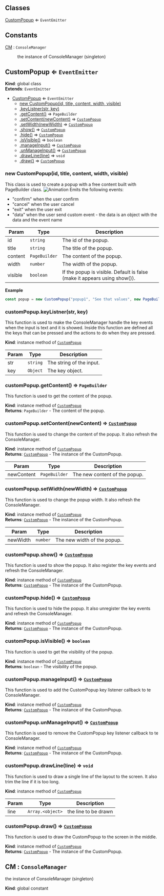 ## Classes

<dl>
<dt><a href="#CustomPopup">CustomPopup</a> ⇐ <code>EventEmitter</code></dt>
<dd></dd>
</dl>

## Constants

<dl>
<dt><a href="#CM">CM</a> : <code>ConsoleManager</code></dt>
<dd><p>the instance of ConsoleManager (singleton)</p>
</dd>
</dl>

<a name="CustomPopup"></a>

## CustomPopup ⇐ <code>EventEmitter</code>
**Kind**: global class  
**Extends**: <code>EventEmitter</code>  

* [CustomPopup](#CustomPopup) ⇐ <code>EventEmitter</code>
    * [new CustomPopup(id, title, content, width, visible)](#new_CustomPopup_new)
    * [.keyListner(str, key)](#CustomPopup+keyListner)
    * [.getContent()](#CustomPopup+getContent) ⇒ <code>PageBuilder</code>
    * [.setContent(newContent)](#CustomPopup+setContent) ⇒ [<code>CustomPopup</code>](#CustomPopup)
    * [.setWidth(newWidth)](#CustomPopup+setWidth) ⇒ [<code>CustomPopup</code>](#CustomPopup)
    * [.show()](#CustomPopup+show) ⇒ [<code>CustomPopup</code>](#CustomPopup)
    * [.hide()](#CustomPopup+hide) ⇒ [<code>CustomPopup</code>](#CustomPopup)
    * [.isVisible()](#CustomPopup+isVisible) ⇒ <code>boolean</code>
    * [.manageInput()](#CustomPopup+manageInput) ⇒ [<code>CustomPopup</code>](#CustomPopup)
    * [.unManageInput()](#CustomPopup+unManageInput) ⇒ [<code>CustomPopup</code>](#CustomPopup)
    * [.drawLine(line)](#CustomPopup+drawLine) ⇒ <code>void</code>
    * [.draw()](#CustomPopup+draw) ⇒ [<code>CustomPopup</code>](#CustomPopup)

<a name="new_CustomPopup_new"></a>

### new CustomPopup(id, title, content, width, visible)
This class is used to create a popup with a free content built with PageBuilder class. ![Animation](https://user-images.githubusercontent.com/14907987/165736767-d60f857f-3945-4b95-aa4f-292b6a41f789.gif)Emits the following events: - "confirm" when the user confirm- "cancel" when the user cancel- "exit" when the user exit- "data" when the user send custom event - the data is an object with the data and the event name


| Param | Type | Description |
| --- | --- | --- |
| id | <code>string</code> | The id of the popup. |
| title | <code>string</code> | The title of the popup. |
| content | <code>PageBuilder</code> | The content of the popup. |
| width | <code>number</code> | The width of the popup. |
| visible | <code>boolean</code> | If the popup is visible. Default is false (make it appears using show()). |

**Example**  
```js
const popup = new CustomPopup("popup1", "See that values", new PageBuilder()).show()
```
<a name="CustomPopup+keyListner"></a>

### customPopup.keyListner(str, key)
This function is used to make the ConsoleManager handle the key events when the input is text and it is showed.Inside this function are defined all the keys that can be pressed and the actions to do when they are pressed.

**Kind**: instance method of [<code>CustomPopup</code>](#CustomPopup)  

| Param | Type | Description |
| --- | --- | --- |
| str | <code>string</code> | The string of the input. |
| key | <code>Object</code> | The key object. |

<a name="CustomPopup+getContent"></a>

### customPopup.getContent() ⇒ <code>PageBuilder</code>
This function is used to get the content of the popup.

**Kind**: instance method of [<code>CustomPopup</code>](#CustomPopup)  
**Returns**: <code>PageBuilder</code> - The content of the popup.  
<a name="CustomPopup+setContent"></a>

### customPopup.setContent(newContent) ⇒ [<code>CustomPopup</code>](#CustomPopup)
This function is used to change the content of the popup. It also refresh the ConsoleManager.

**Kind**: instance method of [<code>CustomPopup</code>](#CustomPopup)  
**Returns**: [<code>CustomPopup</code>](#CustomPopup) - The instance of the CustomPopup.  

| Param | Type | Description |
| --- | --- | --- |
| newContent | <code>PageBuilder</code> | The new content of the popup. |

<a name="CustomPopup+setWidth"></a>

### customPopup.setWidth(newWidth) ⇒ [<code>CustomPopup</code>](#CustomPopup)
This function is used to change the popup width. It also refresh the ConsoleManager.

**Kind**: instance method of [<code>CustomPopup</code>](#CustomPopup)  
**Returns**: [<code>CustomPopup</code>](#CustomPopup) - The instance of the CustomPopup.  

| Param | Type | Description |
| --- | --- | --- |
| newWidth | <code>number</code> | The new width of the popup. |

<a name="CustomPopup+show"></a>

### customPopup.show() ⇒ [<code>CustomPopup</code>](#CustomPopup)
This function is used to show the popup. It also register the key events and refresh the ConsoleManager.

**Kind**: instance method of [<code>CustomPopup</code>](#CustomPopup)  
**Returns**: [<code>CustomPopup</code>](#CustomPopup) - The instance of the CustomPopup.  
<a name="CustomPopup+hide"></a>

### customPopup.hide() ⇒ [<code>CustomPopup</code>](#CustomPopup)
This function is used to hide the popup. It also unregister the key events and refresh the ConsoleManager.

**Kind**: instance method of [<code>CustomPopup</code>](#CustomPopup)  
**Returns**: [<code>CustomPopup</code>](#CustomPopup) - The instance of the CustomPopup.  
<a name="CustomPopup+isVisible"></a>

### customPopup.isVisible() ⇒ <code>boolean</code>
This function is used to get the visibility of the popup.

**Kind**: instance method of [<code>CustomPopup</code>](#CustomPopup)  
**Returns**: <code>boolean</code> - The visibility of the popup.  
<a name="CustomPopup+manageInput"></a>

### customPopup.manageInput() ⇒ [<code>CustomPopup</code>](#CustomPopup)
This function is used to add the CustomPopup key listener callback to te ConsoleManager.

**Kind**: instance method of [<code>CustomPopup</code>](#CustomPopup)  
**Returns**: [<code>CustomPopup</code>](#CustomPopup) - The instance of the CustomPopup.  
<a name="CustomPopup+unManageInput"></a>

### customPopup.unManageInput() ⇒ [<code>CustomPopup</code>](#CustomPopup)
This function is used to remove the CustomPopup key listener callback to te ConsoleManager.

**Kind**: instance method of [<code>CustomPopup</code>](#CustomPopup)  
**Returns**: [<code>CustomPopup</code>](#CustomPopup) - The instance of the CustomPopup.  
<a name="CustomPopup+drawLine"></a>

### customPopup.drawLine(line) ⇒ <code>void</code>
This function is used to draw a single line of the layout to the screen. It also trim the line if it is too long.

**Kind**: instance method of [<code>CustomPopup</code>](#CustomPopup)  

| Param | Type | Description |
| --- | --- | --- |
| line | <code>Array.&lt;object&gt;</code> | the line to be drawn |

<a name="CustomPopup+draw"></a>

### customPopup.draw() ⇒ [<code>CustomPopup</code>](#CustomPopup)
This function is used to draw the CustomPopup to the screen in the middle.

**Kind**: instance method of [<code>CustomPopup</code>](#CustomPopup)  
**Returns**: [<code>CustomPopup</code>](#CustomPopup) - The instance of the CustomPopup.  
<a name="CM"></a>

## CM : <code>ConsoleManager</code>
the instance of ConsoleManager (singleton)

**Kind**: global constant  
